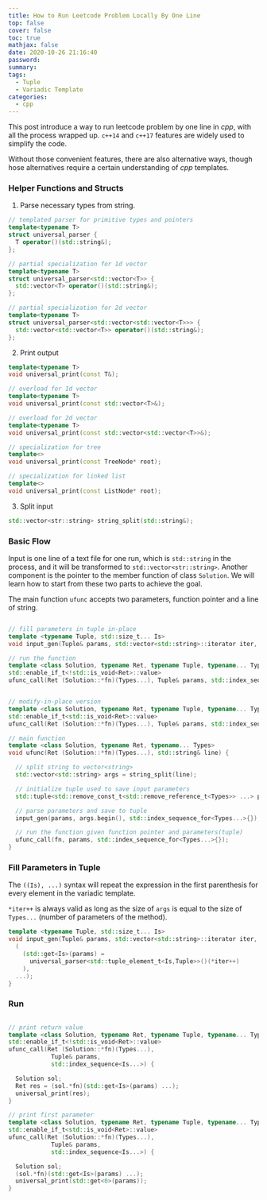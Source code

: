 ```yaml
---
title: How to Run Leetcode Problem Locally By One Line
top: false
cover: false
toc: true
mathjax: false
date: 2020-10-26 21:16:40
password:
summary:
tags:
  - Tuple
  - Variadic Template
categories:
  - cpp
---
```



This post introduce a way to run leetcode problem by one line in *cpp*, with all the process wrapped up. `c++14` and `c++17` features are widely used to simplify the code.

Without those convenient features, there are also alternative ways, though hose alternatives require a certain understanding of *cpp* templates.


### Helper Functions and Structs


1. Parse necessary types from string.

```cpp
// templated parser for primitive types and pointers
template<typename T>
struct universal_parser {
  T operator()(std::string&);
};

// partial specialization for 1d vector
template<typename T>
struct universal_parser<std::vector<T>> {
  std::vector<T> operator()(std::string&);
};

// partial specialization for 2d vector
template<typename T>
struct universal_parser<std::vector<std::vector<T>>> { 
  std::vector<std::vector<T>> operator()(std::string&);
};

```

2. Print output

```cpp
template<typename T>
void universal_print(const T&);

// overload for 1d vector
template<typename T>
void universal_print(const std::vector<T>&);

// overload for 2d vector
template<typename T>
void universal_print(const std::vector<std::vector<T>>&);

// specialization for tree
template<>
void universal_print(const TreeNode* root);

// specialization for linked list
template<>
void universal_print(const ListNode* root);
```

3. Split input

```cpp
std::vector<str::string> string_split(std::string&);
```


### Basic Flow

Input is one line of a text file for one run, which is `std::string` in the process, and it will be transformed to `std::vector<str::string>`. Another component is the pointer to the member function of class `Solution`. We will learn how to start from these two parts to achieve the goal.

The main function `ufunc` accepts two parameters, function pointer and a line of string.

```cpp

// fill parameters in tuple in-place
template <typename Tuple, std::size_t... Is>
void input_gen(Tuple& params, std::vector<std::string>::iterator iter, std::index_sequence<Is...>);

// run the function
template <class Solution, typename Ret, typename Tuple, typename... Types, std::size_t... Is>
std::enable_if_t<!std::is_void<Ret>::value> 
ufunc_call(Ret (Solution::*fn)(Types...), Tuple& params, std::index_sequence<Is...>);


// modify-in-place version
template <class Solution, typename Ret, typename Tuple, typename... Types, std::size_t... Is>
std::enable_if_t<std::is_void<Ret>::value> 
ufunc_call(Ret (Solution::*fn)(Types...), Tuple& params, std::index_sequence<Is...>);

// main function
template <class Solution, typename Ret, typename... Types>
void ufunc(Ret (Solution::*fn)(Types...), std::string& line) {

  // split string to vector<string>
  std::vector<std::string> args = string_split(line);

  // initialize tuple used to save input parameters
  std::tuple<std::remove_const_t<std::remove_reference_t<Types>> ...> params;

  // parse parameters and save to tuple
  input_gen(params, args.begin(), std::index_sequence_for<Types...>{});

  // run the function given function pointer and parameters(tuple)
  ufunc_call(fn, params, std::index_sequence_for<Types...>{});
}
```


### Fill Parameters in Tuple


The `((Is), ...)` syntax will repeat the expression in the first parenthesis for every element in the variadic template.

`*iter++` is always valid as long as the size of `args` is equal to the size of `Types...` (number of parameters of the method).

```cpp
template <typename Tuple, std::size_t... Is>
void input_gen(Tuple& params, std::vector<std::string>::iterator iter, std::index_sequence<Is...>) {
  (
    (std::get<Is>(params) = 
      universal_parser<std::tuple_element_t<Is,Tuple>>()(*iter++)
    ), 
  ...);
}
```



### Run

```cpp

// print return value
template <class Solution, typename Ret, typename Tuple, typename... Types, std::size_t... Is>
std::enable_if_t<!std::is_void<Ret>::value> 
ufunc_call(Ret (Solution::*fn)(Types...), 
            Tuple& params, 
            std::index_sequence<Is...>) {

  Solution sol;
  Ret res = (sol.*fn)(std::get<Is>(params) ...);
  universal_print(res);
}

// print first parameter
template <class Solution, typename Ret, typename Tuple, typename... Types, std::size_t... Is>
std::enable_if_t<std::is_void<Ret>::value> 
ufunc_call(Ret (Solution::*fn)(Types...), 
            Tuple& params, 
            std::index_sequence<Is...>) {

  Solution sol;
  (sol.*fn)(std::get<Is>(params) ...);
  universal_print(std::get<0>(params));
}
```
